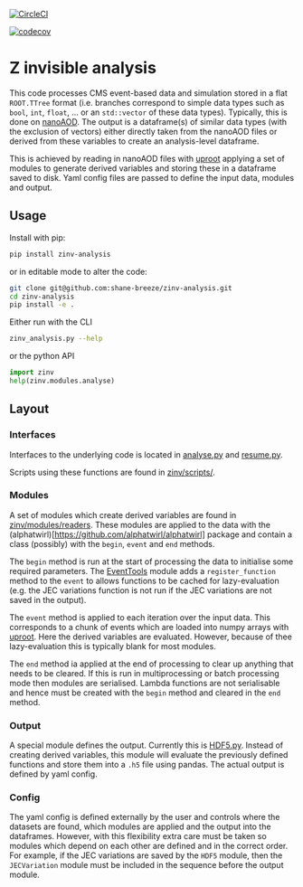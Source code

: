 [![CircleCI](https://circleci.com/gh/shane-breeze/zinv-analysis.svg?style=shield)](https://circleci.com/gh/shane-breeze/zinv-analysis)

[![codecov](https://codecov.io/gh/shane-breeze/zinv-analysis/branch/master/graph/badge.svg)](https://codecov.io/gh/shane-breeze/zinv-analysis)

# Z invisible analysis

This code processes CMS event-based data and simulation stored in a flat `ROOT.TTree` format (i.e. branches correspond to simple data types such as `bool`, `int`, `float`, ... or an `std::vector` of these data types). Typically, this is done on [nanoAOD](https://twiki.cern.ch/twiki/bin/view/CMSPublic/WorkBookNanoAOD). The output is a dataframe(s) of similar data types (with the exclusion of vectors) either directly taken from the nanoAOD files or derived from these variables to create an analysis-level dataframe.

This is achieved by reading in nanoAOD files with [uproot](https://github.com/scikit-hep/uproot) applying a set of modules to generate derived variables and storing these in a dataframe saved to disk. Yaml config files are passed to define the input data, modules and output.

## Usage

Install with pip:

```bash
pip install zinv-analysis
```

or in editable mode to alter the code:

```bash
git clone git@github.com:shane-breeze/zinv-analysis.git
cd zinv-analysis
pip install -e .
```

Either run with the CLI

```bash
zinv_analysis.py --help
```

or the python API

```python
import zinv
help(zinv.modules.analyse)
```

## Layout

### Interfaces

Interfaces to the underlying code is located in [analyse.py](https://github.com/shane-breeze/zinv-analysis/blob/master/zinv/modules/analyse.py) and [resume.py](https://github.com/shane-breeze/zinv-analysis/blob/master/zinv/modules/resume.py).

Scripts using these functions are found in [zinv/scripts/](https://github.com/shane-breeze/zinv-analysis/tree/master/zinv/scripts).

### Modules

A set of modules which create derived variables are found in [zinv/modules/readers](https://github.com/shane-breeze/zinv-analysis/tree/master/zinv/modules/readers). These modules are applied to the data with the (alphatwirl)[https://github.com/alphatwirl/alphatwirl] package and contain a class (possibly) with the `begin`, `event` and `end` methods.

The `begin` method is run at the start of processing the data to initialise some required parameters. The [EventTools](https://github.com/shane-breeze/zinv-analysis/blob/master/zinv/modules/readers/EventTools.py) module adds a `register_function` method to the `event` to allows functions to be cached for lazy-evaluation (e.g. the JEC variations function is not run if the JEC variations are not saved in the output).

The `event` method is applied to each iteration over the input data. This corresponds to a chunk of events which are loaded into numpy arrays with [uproot](https://github.com/scikit-hep/uproot). Here the derived variables are evaluated. However, because of thee lazy-evaluation this is typically blank for most modules.

The `end` method ia applied at the end of processing to clear up anything that needs to be cleared. If this is run in multiprocessing or batch processing mode then modules are serialised. Lambda functions are not serialisable and hence must be created with the `begin` method and cleared in the `end` method.

### Output

A special module defines the output. Currently this is [HDF5.py](https://github.com/shane-breeze/zinv-analysis/blob/master/zinv/modules/collectors/HDF5.py). Instead of creating derived variables, this module will evaluate the previously defined functions and store them into a `.h5` file using pandas. The actual output is defined by yaml config.

### Config

The yaml config is defined externally by the user and controls where the datasets are found, which modules are applied and the output into the dataframes. However, with this flexibility extra care must be taken so modules which depend on each other are defined and in the correct order. For example, if the JEC variations are saved by the `HDF5` module, then the `JECVariation` module must be included in the sequence before the output module.

